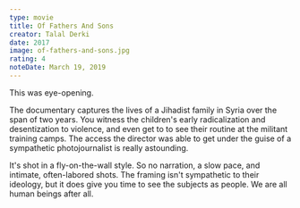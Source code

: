 ```yaml
---
type: movie
title: Of Fathers And Sons
creator: Talal Derki
date: 2017
image: of-fathers-and-sons.jpg
rating: 4
noteDate: March 19, 2019
---
```

This was eye-opening.

The documentary captures the lives of a Jihadist family in Syria over the span of two years. You witness the children's early radicalization and desentization to violence, and even get to to see their routine at the militant training camps. The access the director was able to get under the guise of a sympathetic photojournalist is really astounding.

It's shot in a fly-on-the-wall style. So no narration, a slow pace, and intimate, often-labored shots. The framing isn't sympathetic to their ideology, but it does give you time to see the subjects as people. We are all human beings after all.
